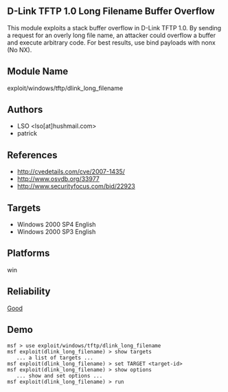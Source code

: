 ## D-Link TFTP 1.0 Long Filename Buffer Overflow

This module exploits a stack buffer overflow in D-Link TFTP 
1.0. By sending a request for an overly long file name, an 
attacker could overflow a buffer and execute arbitrary code. 
For best results, use bind payloads with nonx (No NX).


## Module Name
exploit/windows/tftp/dlink_long_filename

## Authors
* LSO <lso[at]hushmail.com>
* patrick


## References
* http://cvedetails.com/cve/2007-1435/
* http://www.osvdb.org/33977
* http://www.securityfocus.com/bid/22923



## Targets
* Windows 2000 SP4 English
* Windows 2000 SP3 English


## Platforms
win

## Reliability
[Good](https://github.com/rapid7/metasploit-framework/wiki/Exploit-Ranking)

## Demo

```
msf > use exploit/windows/tftp/dlink_long_filename
msf exploit(dlink_long_filename) > show targets
   ... a list of targets ...
msf exploit(dlink_long_filename) > set TARGET <target-id>
msf exploit(dlink_long_filename) > show options
   ... show and set options ...
msf exploit(dlink_long_filename) > run
```
    
    